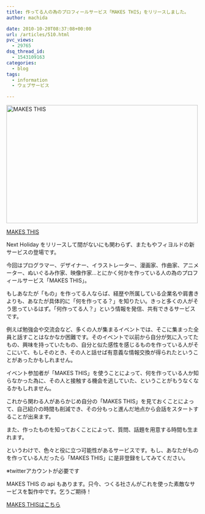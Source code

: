 ```yaml
---
title: 作ってる人の為のプロフィールサービス「MAKES THIS」をリリースしました。
author: machida

date: 2010-10-20T08:37:08+00:00
url: /articles/510.html
pvc_views:
  - 29765
dsq_thread_id:
  - 1543109163
categories:
  - blog
tags:
  - information
  - ウェブサービス

---
```

<p class="center">
  <a href="http://makesthis.com/"><img src="http://farm5.static.flickr.com/4146/4997815345_e35b29e2eb.jpg" width="500" height="309" alt="MAKES THIS" /></a>
</p>

[MAKES THIS][1]

Next Holiday をリリースして間がないにも関わらず、またもやフィヨルドの新サービスの登場です。

今回はプログラマー、デザイナー、イラストレーター、漫画家、作曲家、アニメーター、ぬいぐるみ作家、映像作家…とにかく何かを作っている人の為のプロフィールサービス「MAKES THIS」。

もしあなたが「もの」を作ってる人ならば、経歴や所属している企業名や肩書きよりも、あなたが具体的に「何を作ってる？」を知りたい。きっと多くの人がそう思っているはず。「何作ってる人？」という情報を発信、共有できるサービスです。

例えば勉強会や交流会など、多くの人が集まるイベントでは、そこに集まった全員と話すことはなかなか困難です。そのイベントで以前から自分が気に入ってたもの、興味を持っていたもの、自分と似た感性を感じるものを作っている人がそこにいて、もしそのとき、その人と話せば有意義な情報交換が得られたということがあったかもしれません。
  
イベント参加者が「MAKES THIS」を使うことによって、何を作っている人か知らなかった為に、その人と接触する機会を逃していた、ということがもうなくなるかもしれません。

これから関わる人があらかじめ自分の「MAKES THIS」を見ておくことによって、自己紹介の時間も削減でき、その分もっと進んだ地点から会話をスタートすることが出来ます。
  
また、作ったものを知っておくことによって、質問、話題を用意する時間も生まれます。

というわけで、色々と役に立つ可能性があるサービスです。もし、あなたがものを作っている人だったら「MAKES THIS」に是非登録をしてみてください。

※twitterアカウントが必要です

MAKES THIS の api もあります。只今、つくる社さんがこれを使った素敵なサービスを製作中です。乞うご期待！

[MAKES THISはこちら][1]

 [1]: http://makesthis.com/